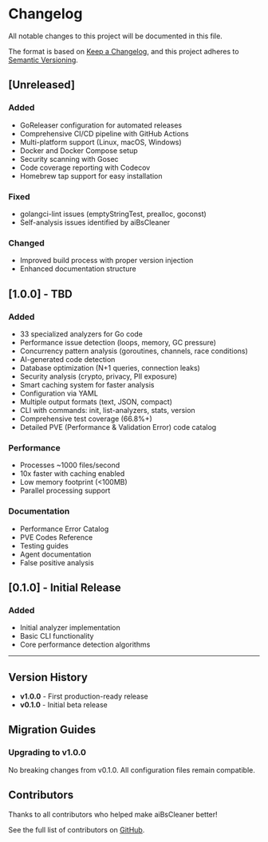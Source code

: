 # Changelog

All notable changes to this project will be documented in this file.

The format is based on [Keep a Changelog](https://keepachangelog.com/en/1.0.0/),
and this project adheres to [Semantic Versioning](https://semver.org/spec/v2.0.0.html).

## [Unreleased]

### Added
- GoReleaser configuration for automated releases
- Comprehensive CI/CD pipeline with GitHub Actions
- Multi-platform support (Linux, macOS, Windows)
- Docker and Docker Compose setup
- Security scanning with Gosec
- Code coverage reporting with Codecov
- Homebrew tap support for easy installation

### Fixed
- golangci-lint issues (emptyStringTest, prealloc, goconst)
- Self-analysis issues identified by aiBsCleaner

### Changed
- Improved build process with proper version injection
- Enhanced documentation structure

## [1.0.0] - TBD

### Added
- 33 specialized analyzers for Go code
- Performance issue detection (loops, memory, GC pressure)
- Concurrency pattern analysis (goroutines, channels, race conditions)
- AI-generated code detection
- Database optimization (N+1 queries, connection leaks)
- Security analysis (crypto, privacy, PII exposure)
- Smart caching system for faster analysis
- Configuration via YAML
- Multiple output formats (text, JSON, compact)
- CLI with commands: init, list-analyzers, stats, version
- Comprehensive test coverage (66.8%+)
- Detailed PVE (Performance & Validation Error) code catalog

### Performance
- Processes ~1000 files/second
- 10x faster with caching enabled
- Low memory footprint (<100MB)
- Parallel processing support

### Documentation
- Performance Error Catalog
- PVE Codes Reference
- Testing guides
- Agent documentation
- False positive analysis

## [0.1.0] - Initial Release

### Added
- Initial analyzer implementation
- Basic CLI functionality
- Core performance detection algorithms

---

## Version History

- **v1.0.0** - First production-ready release
- **v0.1.0** - Initial beta release

## Migration Guides

### Upgrading to v1.0.0

No breaking changes from v0.1.0. All configuration files remain compatible.

## Contributors

Thanks to all contributors who helped make aiBsCleaner better!

See the full list of contributors on [GitHub](https://github.com/SergeiSkv/AiBsCleaner/graphs/contributors).

